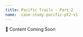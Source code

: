```yaml
---
title: Pacific Trails - Part 2
name:  case-study-pacific-pt2-v1
---
```


:construction:  Content Coming Soon
